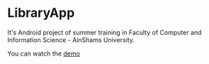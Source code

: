 # LibraryApp
It's Android project of summer training in Faculty of Computer and Information Science - AinShams University.

You can watch the [demo](https://www.youtube.com/watch?v=w82yZISsVDU)
